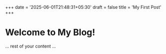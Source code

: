 +++
date = '2025-06-01T21:48:31+05:30'
draft = false
title = 'My First Post'
+++

# Welcome to My Blog!
... rest of your content ...